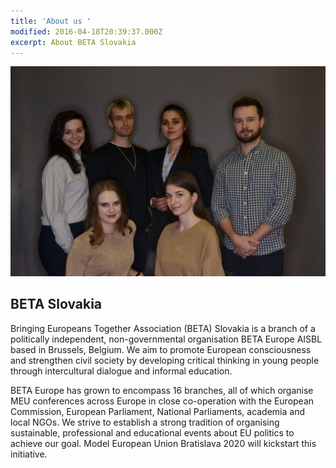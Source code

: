 ```yaml
---
title: 'About us '
modified: 2016-04-18T20:39:37.000Z
excerpt: About BETA Slovakia
---
```

![undefined](/assets/images/Team.png)

## BETA Slovakia

Bringing Europeans Together Association (BETA) Slovakia is a branch of a politically independent, non-governmental organisation BETA Europe AISBL based in Brussels, Belgium. We aim to promote European consciousness and strengthen civil society by developing critical thinking in young people through intercultural dialogue and informal education. 

BETA Europe has grown to encompass 16 branches, all of which organise MEU conferences across Europe in close co-operation with the European Commission, European Parliament, National Parliaments, academia and local NGOs. We strive to establish a strong tradition of organising sustainable, professional and educational events about EU politics to achieve our goal. Model European Union Bratislava 2020 will kickstart this initiative. 

